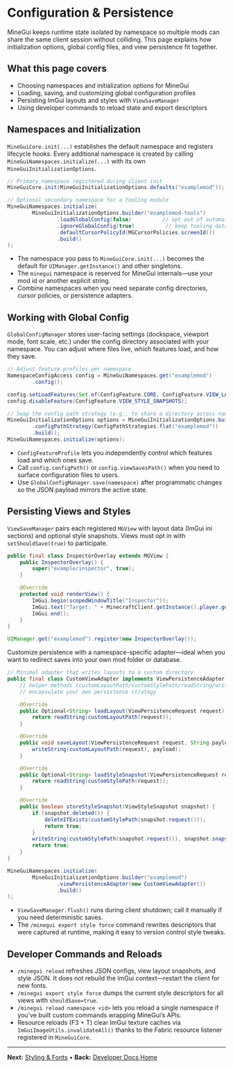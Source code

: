 # Configuration & Persistence
MineGui keeps runtime state isolated by namespace so multiple mods can share the same client session without colliding. This page explains how initialization options, global config files, and view persistence fit together.

## What this page covers
- Choosing namespaces and initialization options for MineGui
- Loading, saving, and customizing global configuration profiles
- Persisting ImGui layouts and styles with `ViewSaveManager`
- Using developer commands to reload state and export descriptors

## Namespaces and Initialization
`MineGuiCore.init(...)` establishes the default namespace and registers lifecycle hooks. Every additional namespace is created by calling `MineGuiNamespaces.initialize(...)` with its own `MineGuiInitializationOptions`.

```java
// Primary namespace registered during client init
MineGuiCore.init(MineGuiInitializationOptions.defaults("examplemod"));

// Optional secondary namespace for a tooling module
MineGuiNamespaces.initialize(
        MineGuiInitializationOptions.builder("examplemod-tools")
                .loadGlobalConfig(false)          // opt out of automatic config loads
                .ignoreGlobalConfig(true)          // keep tooling data ephemeral
                .defaultCursorPolicyId(MGCursorPolicies.screenId())
                .build()
);
```

- The namespace you pass to `MineGuiCore.init(...)` becomes the default for `UIManager.getInstance()` and other singletons.
- The `minegui` namespace is reserved for MineGui internals—use your mod id or another explicit string.
- Combine namespaces when you need separate config directories, cursor policies, or persistence adapters.

## Working with Global Config
`GlobalConfigManager` stores user-facing settings (dockspace, viewport mode, font scale, etc.) under the config directory associated with your namespace. You can adjust where files live, which features load, and how they save.

```java
// Adjust feature profiles per namespace
NamespaceConfigAccess config = MineGuiNamespaces.get("examplemod")
        .config();

config.setLoadFeatures(Set.of(ConfigFeature.CORE, ConfigFeature.VIEW_LAYOUTS));
config.disableFeature(ConfigFeature.VIEW_STYLE_SNAPSHOTS);

// Swap the config path strategy (e.g., to share a directory across namespaces)
MineGuiInitializationOptions options = MineGuiInitializationOptions.builder("examplemod")
        .configPathStrategy(ConfigPathStrategies.flat("examplemod"))
        .build();
MineGuiNamespaces.initialize(options);
```

- `ConfigFeatureProfile` lets you independently control which features load and which ones save.
- Call `config.configPath()` or `config.viewSavesPath()` when you need to surface configuration files to users.
- Use `GlobalConfigManager.save(namespace)` after programmatic changes so the JSON payload mirrors the active state.

## Persisting Views and Styles
`ViewSaveManager` pairs each registered `MGView` with layout data (ImGui ini sections) and optional style snapshots. Views must opt in with `setShouldSave(true)` to participate.

```java
public final class InspectorOverlay extends MGView {
    public InspectorOverlay() {
        super("example/inspector", true);
    }

    @Override
    protected void renderView() {
        ImGui.begin(scopedWindowTitle("Inspector"));
        ImGui.text("Target: " + MinecraftClient.getInstance().player.getName().getString());
        ImGui.end();
    }
}

UIManager.get("examplemod").register(new InspectorOverlay());
```

Customize persistence with a namespace-specific adapter—ideal when you want to redirect saves into your own mod folder or database.

```java
// Minimal adapter that writes layouts to a custom directory
public final class CustomViewAdapter implements ViewPersistenceAdapter {
    // helper methods (customLayoutPath/customStylePath/readString/writeString/deleteIfExists)
    // encapsulate your own persistence strategy

    @Override
    public Optional<String> loadLayout(ViewPersistenceRequest request) {
        return readString(customLayoutPath(request));
    }

    @Override
    public void saveLayout(ViewPersistenceRequest request, String payload) {
        writeString(customLayoutPath(request), payload);
    }

    @Override
    public Optional<String> loadStyleSnapshot(ViewPersistenceRequest request) {
        return readString(customStylePath(request));
    }

    @Override
    public boolean storeStyleSnapshot(ViewStyleSnapshot snapshot) {
        if (snapshot.deleted()) {
            deleteIfExists(customStylePath(snapshot.request()));
            return true;
        }
        writeString(customStylePath(snapshot.request()), snapshot.snapshotJson());
        return true;
    }
}

MineGuiNamespaces.initialize(
        MineGuiInitializationOptions.builder("examplemod")
                .viewPersistenceAdapter(new CustomViewAdapter())
                .build()
);
```

- `ViewSaveManager.flush()` runs during client shutdown; call it manually if you need deterministic saves.
- The `/minegui export style force` command rewrites descriptors that were captured at runtime, making it easy to version control style tweaks.

## Developer Commands and Reloads
- `/minegui reload` refreshes JSON configs, view layout snapshots, and style JSON. It does not rebuild the ImGui context—restart the client for new fonts.
- `/minegui export style force` dumps the current style descriptors for all views with `shouldSave=true`.
- `/minegui reload namespace <id>` lets you reload a single namespace if you’ve built custom commands wrapping MineGui’s APIs.
- Resource reloads (F3 + T) clear ImGui texture caches via `ImGuiImageUtils.invalidateAll()` thanks to the Fabric resource listener registered in `MineGuiCore`.

---

**Next:** [Styling & Fonts](styling-and-fonts.md) • **Back:** [Developer Docs Home](README.md)
